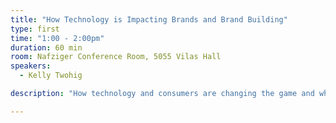 ```yaml
---
title: "How Technology is Impacting Brands and Brand Building"
type: first
time: "1:00 - 2:00pm"
duration: 60 min
room: Nafziger Conference Room, 5055 Vilas Hall
speakers:
  - Kelly Twohig

description: "How technology and consumers are changing the game and what marketers need to do to catch up. [Register to guarantee your spot!](https://docs.google.com/forms/d/e/1FAIpQLSere3r4qvhX7XEd_RSwMKIp7lIzvmHW0Ac4zVqKg9pL1M5NbA/viewform)"

---
```

